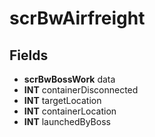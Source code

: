 # scrBwAirfreight

## Fields
* **scrBwBossWork** data
* **INT** containerDisconnected
* **INT** targetLocation
* **INT** containerLocation
* **INT** launchedByBoss